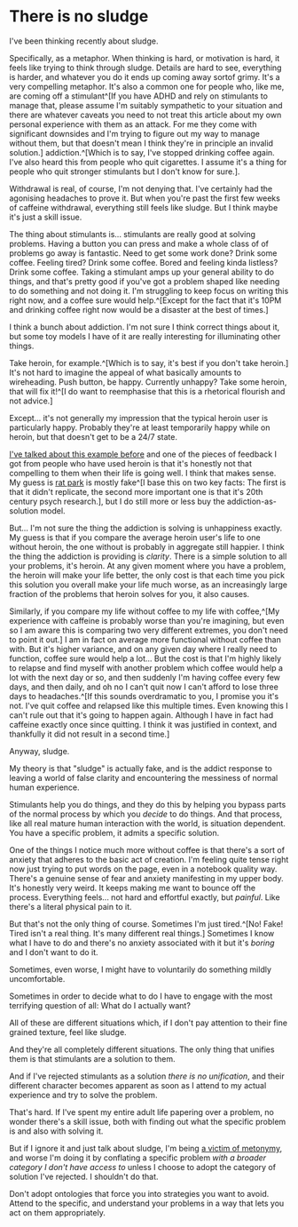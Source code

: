 # There is no sludge 

I've been thinking recently about sludge.

Specifically, as a metaphor. When thinking is hard, or motivation is hard, it feels like trying to think through sludge. Details are hard to see, everything is harder, and whatever you do it ends up coming away sortof grimy. It's a very compelling metaphor.
It's also a common one for people who, like me, are coming off a stimulant^[If you have ADHD and rely on stimulants to manage that, please assume I'm suitably sympathetic to your situation and there are whatever caveats you need to not treat this article about my own personal experience with them as an attack. For me they come with significant downsides and I'm trying to figure out my way to manage without them, but that doesn't mean I think they're in principle an invalid solution.] addiction.^[Which is to say, I've stopped drinking coffee again. I've also heard this from people who quit cigarettes. I assume it's a thing for people who quit stronger stimulants but I don't know for sure.].

Withdrawal is real, of course, I'm not denying that. I've certainly had the agonising headaches to prove it. But when you're past the first few weeks of caffeine withdrawal, everything still feels like sludge. But I think maybe it's just a skill issue.

The thing about stimulants is... stimulants are really good at solving problems. Having a button you can press and make a whole class of of problems go away is fantastic. Need to get some work done? Drink some coffee. Feeling tired? Drink some coffee. Bored and feeling kinda listless? Drink some coffee. Taking a stimulant amps up your general ability to do things, and that's pretty good if you've got a problem shaped like needing to do something and not doing it. I'm struggling to keep focus on writing this right now, and a coffee sure would help.^[Except for the fact that it's 10PM and drinking coffee right now would be a disaster at the best of times.]

I think a bunch about addiction. I'm not sure I think correct things about it, but some toy models I have of it are really interesting for illuminating other things.

Take heroin, for example.^[Which is to say, it's best if you don't take heroin.] It's not hard to imagine the appeal of what basically amounts to wireheading. Push button, be happy. Currently unhappy? Take some heroin, that will fix it!^[I do want to reemphasise that this is a rhetorical flourish and not advice.]

Except... it's not generally my impression that the typical heroin user is particularly happy. Probably they're at least temporarily happy while on heroin, but that doesn't get to be a 24/7 state.

[I've talked about this example before](https://drmaciver.substack.com/i/43763473/choosing-not-to-eat-the-lotus) and one of the pieces of feedback I got from people who have used heroin is that it's honestly not that compelling to them when their life is going well. I think that makes sense. My guess is [rat park](https://en.wikipedia.org/wiki/Rat_Park) is mostly fake^[I base this on two key facts: The first is that it didn't replicate, the second more important one is that it's 20th century psych research.], but I do still more or less buy the addiction-as-solution model.

But... I'm not sure the thing the addiction is solving is unhappiness exactly. My guess is that if you compare the average heroin user's life to one without heroin, the one without is probably in aggregate still happier. I think the thing the addiction is providing is *clarity*. There is a simple solution to all your problems, it's heroin. At any given moment where you have a problem, the heroin will make your life better, the only cost is that each time you pick this solution you overall make your life much worse, as an increasingly large fraction of the problems that heroin solves for you, it also causes.

Similarly, if you compare my life without coffee to my life with coffee,^[My experience with caffeine is probably worse than you're imagining, but even so I am aware this is comparing two very different extremes, you don't need to point it out.] I am in fact on average more functional without coffee than with. But it's higher variance, and on any given day where I really need to function, coffee sure would help a lot... But the cost is that I'm highly likely to relapse and find myself with another problem which coffee would help a lot with the next day or so, and then suddenly I'm having coffee every few days, and then daily, and oh no I can't quit now I can't afford to lose three days to headaches.^[If this sounds overdramatic to you, I promise you it's not. I've quit coffee and relapsed like this multiple times. Even knowing this I can't rule out that it's going to happen again. Although I have in fact had caffeine exactly once since quitting. I think it was justified in context, and thankfully it did not result in a second time.]

Anyway, sludge.

My theory is that "sludge" is actually fake, and is the addict response to leaving a world of false clarity and encountering the messiness of normal human experience.

Stimulants help you do things, and they do this by helping you bypass parts of the normal process by which you *decide* to do things. And that process, like all real mature human interaction with the world, is situation dependent. You have a specific problem, it admits a specific solution.

One of the things I notice much more without coffee is that there's a sort of anxiety that adheres to the basic act of creation. I'm feeling quite tense right now just trying to put words on the page, even in a notebook quality way. There's a genuine sense of fear and anxiety manifesting in my upper body. It's honestly very weird. It keeps making me want to bounce off the process. Everything feels... not hard and effortful exactly, but *painful*. Like there's a literal physical pain to it.

But that's not the only thing of course. Sometimes I'm just tired.^[No! Fake! Tired isn't a real thing. It's many different real things.]
Sometimes I know what I have to do and there's no anxiety associated with it but it's *boring* and I don't want to do it.

Sometimes, even worse, I might have to voluntarily do something mildly uncomfortable.

Sometimes in order to decide what to do I have to engage with the most terrifying question of all: What do I actually want?

All of these are different situations which, if I don't pay attention to their fine grained texture, feel like sludge.

And they're all completely different situations. The only thing that unifies them is that stimulants are a solution to them.

And if I've rejected stimulants as a solution *there is no unification*, and their different character becomes apparent as soon as I attend to my actual experience and try to solve the problem.

That's hard. If I've spent my entire adult life papering over a problem, no wonder there's a skill issue, both with finding out what the specific problem is and also with solving it.

But if I ignore it and just talk about sludge, I'm being [a victim of metonymy](https://notebook.drmaciver.com/posts/2022-05-30-18:41.html), and worse I'm doing it by conflating a specific problem *with a broader category I don't have access to* unless I choose to adopt the category of solution I've rejected. I shouldn't do that.

Don't adopt ontologies that force you into strategies you want to avoid. Attend to the specific, and understand your problems in a way that lets you act on them appropriately.
